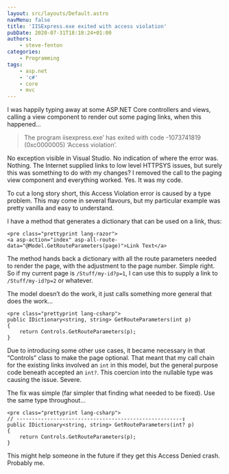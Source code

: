 ```yaml
---
layout: src/layouts/Default.astro
navMenu: false
title: 'IISExpress.exe exited with access violation'
pubDate: 2020-07-31T18:18:24+01:00
authors:
    - steve-fenton
categories:
    - Programming
tags:
    - asp.net
    - 'c#'
    - core
    - mvc
---
```


I was happily typing away at some ASP.NET Core controllers and views, calling a view component to render out some paging links, when this happened…

> The program iisexpress.exe’ has exited with code -1073741819 (0xc0000005) ‘Access violation’.

No exception visible in Visual Studio. No indication of where the error was. Nothing. The Internet supplied links to low level HTTPSYS issues, but surely this was something to do with my changes? I removed the call to the paging view component and everything worked. Yes. It was my code.

To cut a long story short, this Access Violation error is caused by a type problem. This may come in several flavours, but my particular example was pretty vanilla and easy to understand.

I have a method that generates a dictionary that can be used on a link, thus:

```
<pre class="prettyprint lang-razor">
<a asp-action="index" asp-all-route-data="@Model.GetRouteParameters(page)">Link Text</a>
```
The method hands back a dictionary with all the route parameters needed to render the page, with the adjustment to the page number. Simple right. So if my current page is `/Stuff/my-id?p=1`, I can use this to supply a link to `/Stuff/my-id?p=2` or whatever.

The model doesn’t do the work, it just calls something more general that does the work…

```
<pre class="prettyprint lang-csharp">
public IDictionary<string, string> GetRouteParameters(int p)
{
    return Controls.GetRouteParameters(p);
}
```
Due to introducing some other use cases, it became necessary in that “Controls” class to make the page optional. That meant that my call chain for the existing links involved an `int` in this model, but the general purpose code beneath accepted an `int?`. This coercion into the nullable type was causing the issue. Severe.

The fix was simple (far simpler that finding what needed to be fixed). Use the same type throughout…

```
<pre class="prettyprint lang-csharp">
// ------------------------------------------------------↧
public IDictionary<string, string> GetRouteParameters(int? p)
{
    return Controls.GetRouteParameters(p);
}
```
This might help someone in the future if they get this Access Denied crash. Probably me.
